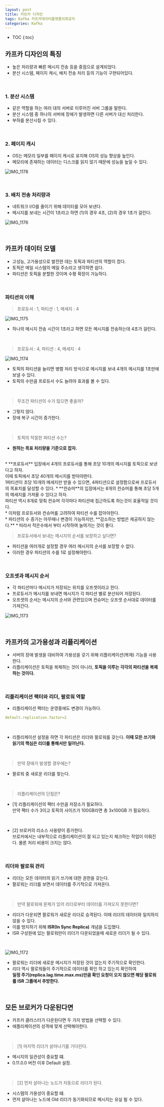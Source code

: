 ```yaml
---
layout: post
title: 카프카 디자인
tags: Kafka 카프카데이터플랫폼의최강자
categories: Kafka
---
```


* TOC
{:toc}

## 카프카 디자인의 특징
* 높은 처리량과 빠른 메시지 전송 등을 중점으로 설계되었다.
* 분산 시스템, 페이지 캐시, 배치 전송 처리 등의 기능이 구현되어있다.

<!--more-->

<br>

### 1. 분산 시스템
* 같은 역할을 하는 여러 대의 서버로 이루어진 서버 그룹을 말한다.
* 분산 시스템 중 하나의 서버에 장애가 발생하면 다른 서버가 대신 처리한다.
* 부하를 분산시킬 수 있다.

<br>

### 2. 페이지 캐시
* OS는 메모리 일부를 페이지 캐시로 유지해 OS의 성능 향상을 높인다.
* 메모리에 존재하는 데이터는 디스크를 읽지 않기 때문에 성능을 높일 수 있다.

![IMG_1178](https://user-images.githubusercontent.com/25604495/92309522-5ae72800-efe1-11ea-9f3a-4c0069551c1a.JPG)

<br>

### 3. 배치 전송 처리량과
* 네트워크 I/O를 줄이기 위해 데이터를 모아 보낸다.
* 메시지를 보내는 시간이 1초라고 하면 (1)의 경우 4초, (2)의 경우 1초가 걸린다.


![IMG_1176](https://user-images.githubusercontent.com/25604495/92309525-5cb0eb80-efe1-11ea-9a5d-c82372dcce1a.JPG)


<br>

## 카프카 데이터 모델
* 고성능, 고가용성으로 발전한 데는 토픽과 파티션의 역할이 컸다.
* 토픽은 메일 시스템의 메일 주소라고 생각하면 쉽다.
* 파티션은 토픽을 분할한 것이며 수평 확장이 가능하다.

<br>

### 파티션의 이해

> 프로듀서 : 1, 파티션 : 1, 메세지 : 4

![IMG_1175](https://user-images.githubusercontent.com/25604495/92309528-5de21880-efe1-11ea-8a68-7de4df3915ca.JPG)

* 하나의 메시지 전송 시간이 1초라고 하면 모든 메시지를 전송하는데 4초가 걸린다.


<br>

> 프로듀서 : 4, 파티션 : 4, 메세지 : 4

![IMG_1174](https://user-images.githubusercontent.com/25604495/92309530-5de21880-efe1-11ea-8c26-73e1193a2b4b.JPG)

* 토픽의 파티션을 늘리면 병렬 처리 방식으로 메시지를 보내 4개의 메시지를 1초만에 보낼 수 있다.
* 토픽의 수만큼 프로듀서 수도 늘려야 효과를 볼 수 있다.

<br>

> 무조건 파티션의 수가 많으면 좋을까?

* 그렇지 않다.
* 장애 복구 시간이 증가한다.

<br>

> 토픽의 적절한 파티션 수는?

* **원하는 목표 처리량을 기준으로 잡자.**  
<br>
* **프로듀서** 입장에서 4개의 프로듀서를 통해 초당 10개의 메시지를 토픽으로 보낸다고 하자.<br>
이때 토픽에서 초당 40개의 메시지를 받아야한다.<br>
1파티션이 초당 10개의 메세지만 받을 수 있으면, 4파티션으로 설정함으로써 프로듀서의 목표치를 달성할 수 있다.
* **컨슈머**의 입장에서는 8개의 컨슈머를 통해 초당 5개의 메세지를 가져올 수 있다고 하자. <br>
파티션 역시 8개로 맞춰 컨슈머 각각마다 파티션에 접근하도록 하는것이 효율적일 것이다.<br>  
* 이처럼 프로듀서와 컨슈머를 고려하여 파티션 수를 잡아야한다.  
<br>  
* 파티션의 수 증가는 아무때나 변경이 가능하지만, **감소하는 방법은 제공하지 않는다.**
* 따라서 적은수에서 부터 시작하여 늘여가는 것이 좋다.

<br>

> 프로듀서에서 보내는 메시지의 순서를 보장하고 싶다면?

* 파티션을 여러개로 설정할 경우 여러 메시지의 순서를 보장할 수 없다.
* 이러한 경우 파티션의 수를 1로 설정해야한다.




<br>

### 오프셋과 메시지 순서
* 각 파티션마다 메시지가 저장되는 위치를 오프셋이라고 한다.
* 프로듀서가 메시지를 보내면 메시지가 각 파티션 별로 분산되어 저장된다.
* 오프셋의 순서는 메시지의 순서와 관련있으며 컨슈머는 오프셋 순서대로 데이터를 가져간다.

![IMG_1173](https://user-images.githubusercontent.com/25604495/92309536-5f134580-efe1-11ea-96b1-1ba8ca535c7e.JPG)

<br>

## 카프카의 고가용성과 리플리케이션
* 서버의 장애 발생을 대비하여 가용성을 갖기 위해 리플리케이션(복제) 기능을 사용한다.
* 리플리케이션은 토픽을 복제하는 것이 아니라, **토픽을 이루는 각각의 파티션을 복제하는 것이다.**

<br>

### 리플리케이션 팩터와 리더, 팔로워 역할
* 리플리케이션 팩터는 운영중에도 변경이 가능하다.

```yml
default.replication.factor=2
```

<br>

* 리플리케이션 설정을 하면 각 파티션은 리더와 팔로워를 갖는다.
**이때 모든 쓰기와 읽기의 핵심은 리더를 통해서만 일어난다.**

<br>

> 만약 장애가 발생할 경우에는?

* 팔로워 중 새로운 리더를 찾는다.

<br>

> 리플리케이션의 단점은?

* [1] 리플리케이션의 팩터 수만큼 저장소가 필요하다.<br>
만약 팩터 수가 3이고 토픽의 사이즈가 100GB라면 총 3x100GB 가 필요하다.

<br>

* [2] 브로커의 리소스 사용량이 증가한다.<br>
브로커에서는 내부적으로 리플리케이션이 잘 되고 있는지 체크하는 작업이 이뤄진다. 물론 처리 비용이 크지는 않다.


<br>

### 리더와 팔로워 관리

* 리더는 모든 데이터의 읽기 쓰기에 대한 권한을 갖는다.
* 팔로워는 리더를 보면서 데이터를 주기적으로 가져온다.

<br>

> 만약 팔로워에 문제가 있어 리더로부터 데이터를 가져오지 못한다면?

* 리더가 다운되면 팔로워가 새로운 리더로 승격된다. 이때 리더의 데이터와 일치하지 않을 수 있다.
* 이를 방지하기 위해 **ISR(In Sync Replica)** 개념을 도입했다.
* ISR 구성원에 있는 팔로워만이 리더가 다운되었을때 새로운 리더가 될 수 있다.

<br>

![IMG_1172](https://user-images.githubusercontent.com/25604495/92309539-5fabdc00-efe1-11ea-95b9-5123a13ba3a2.JPG)

* 팔로워는 리더에 새로운 메시지가 저장된 것이 없는지 주기적으로 확인한다.
* 리더 역시 팔로워들이 주기적으로 데이터를 확인 하고 있는지 확인하여<br>
**일정 주기(replica.lag.time.max.ms)만큼 확인 요청이 오지 않으면 해당 팔로워를 ISR 그룹에서 추방한다.**

<br>

## 모든 브로커가 다운된다면
* 카프카 클러스터가 다운된다면 두 가지 방법을 선택할 수 있다.
* 애플리케이션의 성격에 맞게 선택해야한다.

<br>

> [1] 마지막 리더가 살아나기를 기다린다.

* 메시지의 일관성이 중요할 떄.
* 0.11.0.0 버전 이후 Default 설정.

<br>

> [2] 먼저 살아나는 노드가 자동으로 리더가 된다.

* 시스템의 가용성이 중요할 떄.
* 먼저 살아나는 노드에 Old 리더가 동기화되므로 메시지는 유실 될 수 있다.


